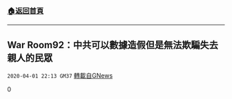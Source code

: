 ###  [:house:返回首頁](https://github.com/ourhimalayas/txt)
---

## War Room92：中共可以數據造假但是無法欺騙失去親人的民眾
`2020-04-01 22:13 GM37` [轉載自GNews](https://gnews.org/zh-hant/159607/)

0
